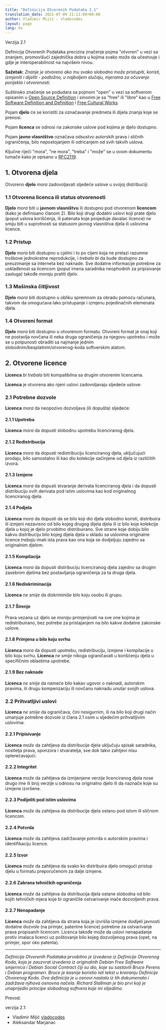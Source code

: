 ```yaml
---
title: "Definicija Otvorenih Podataka 2.1"
translation_date: 2021-07-09 21:11:09+00:00
author: Vladimir Mijić - vladocodes
layout: page
lang: bs
---
```


Verzija 2.1

Definicija Otvorenih Podataka precizira značenje pojma "otvoren" u vezi sa znanjem, promovišući zajednička dobra u kojima svako može da učestvuje i gdje je interoperabilnost na najvišem nivou.

**Sažetak:** *Znanje je otvoreno ako mu svako slobodno može pristupiti, koristi, izmjeniti i dijeliti - podložno, u najboljem slučaju, mjerama za očuvanje porijekla i otvorenosti.*

Suštinsko značenje se podudara sa pojmom "open" u vezi sa softverom opisanim u [Open Source Definition](https://en.wikipedia.org/wiki/The_Open_Source_Definition) i sinonim je sa "free" ili "libre" kao u [Free Software Definition and Definition](https://en.wikipedia.org/wiki/The_Free_Software_Definition) i [Free Cultural Works](https://en.wikipedia.org/wiki/Definition_of_Free_Cultural_Works).

Pojam **djelo** će se koristiti za označavanje predmeta ili dijela znanja koje se prenosi.

Pojam **licenca** se odnosi na zakonske uslove pod kojima je djelo dostupno.

Pojam **javno vlasništvo** označava odsustvo autorskih prava i sličnih ograničenja, bilo nepostojanjem ili odricanjem od svih takvih uslova.

Ključne riječi "mora", "ne mora", "treba" i "može" se u ovom dokumentu tumače kako je opisano u [RFC2119](https://datatracker.ietf.org/doc/html/rfc2119).

## 1. Otvorena djela

Otvoreno **djelo** *mora* zadovoljavati sljedeće uslove u svojoj distribuciji:

### 1.1 Otvorena licenca ili status otvorenosti

**Djelo** *mora* biti u **javnom vlasništvu** ili dostupno pod otvorenom **licencom** (kako je definisano članom 2). Bilo koji drugi dodatni uslovi koji prate djelo (poput uslova korišćenja, ili patenata koje posjeduje davalac licence) *ne smiju* biti u suprotnosti sa statusom javnog vlasništva djela ili uslovima licence. 

### 1.2 Pristup

**Djelo** *mora* biti dostupno u cjelini i to po cijeni koja ne prelazi razumne troškove jednokratne reprodukcije, i *trebalo bi* da bude dostupno za preuzimanje sa interneta bez naknade. Sve dodatne informacije potrebne za usklađenost sa licencom (poput imena saradnika neophodnih za pripisivanje zasluga) takođe *moraju* pratiti djelo.

### 1.3 Mašinska čitljivost

**Djelo** *mora* biti dostupno u obliku spremnom za obradu pomoću računara, takvom da omogućava lako pristupanje i izmjenu pojedinačnih elemenata djela.

### 1.4 Otvoreni format

**Djelo** *mora* biti dostupno u otvorenom formatu. Otvoreni format je onaj koji ne postavlja novčana ili neka druga ograničenja za njegovu upotrebu i može se u potpunosti obraditi sa najmanje jednim slobodnim/besplatnim/otvorenog-koda softverskim alatom.

## 2. Otvorene licence

**Licenca** *bi trebala* biti kompatibilna sa drugim otvorenim licencama.

**Licenca** je otvorena ako njeni uslovi zadovoljavaju sljedeće uslove:

### 2.1 Potrebne dozvole

**Licenca** *mora* da neopozivo dozvoljava (ili dopušta) sljedeće:

#### 2.1.1 Upotreba

**Licenca** *mora* da dopusti slobodnu upotrebu licenciranog djela.

#### 2.1.2 Redistribucija

**Licenca** *mora* da dopusti redistribuciju licenciranog djela, uključujući prodaju, bilo samostalno ili kao dio kolekcije sačinjene od djela iz različitih izvora.

#### 2.1.3 Izmjene

**Licenca** *mora* da dopusti stvaranje derivata licenciranog djela i da dopusti distribuciju ovih derivata pod istim uslovima kao kod originalnog licenciranog djela.

#### 2.1.4 Podjela

**Licenca** *mora* da dopusti da se bilo koji dio djela slobodno koristi, distribuira ili izmjeni nezavisno od bilo kojeg drugog dijela djela ili iz bilo koje kolekcije djela u kojoj je djelo prvobitno distribuirano. Sve strane koje dobiju bilo kakvu distribuciju bilo kojeg dijela djela u skladu sa uslovima originalne licence *trebaju* imati ista prava kao ona koja se dodjeljuju zajedno sa originalnim djelom. 

#### 2.1.5 Kompilacija

**Licenca** *mora* da dopusti distribuciju licenciranog djela zajedno sa drugim zasebnim djelima bez postavljanja ograničenja za ta druga djela.

#### 2.1.6 Nediskriminacija

**Licenca** *ne smije* da diskriminiše bilo koju osobu ili grupu.

#### 2.1.7 Širenje

Prava vezana uz djelo se *moraju* primjenjivati na sve one kojima je redistribuirano, bez potrebe za pristajanjem na bilo kakve dodatne zakonske uslove.

#### 2.1.8 Primjena u bilo koju svrhu

**Licenca** *mora* da dopusti upotrebu, redistribuciju, izmjene i kompilacije u bilo koju svrhu. **Licenca** *ne smije* nikoga ograničavati u korišćenju djela u specifičnim oblastima upotrebe.

#### 2.1.9 Bez naknade

**Licenca** *ne smije* da nameće bilo kakav ugovor o naknadi, autorskim pravima, ili drugu kompenzaciju ili novčanu naknadu unutar svojih uslova.
 
### 2.2 Prihvatljivi uslovi

**Licenca** *ne smije* da ograničava, čini nesigurnim, ili na bilo koji drugi način umanjuje potrebne dozvole iz člana 2.1 osim u sljedećim prihvatljivim uslovima:

#### 2.2.1 Pripisivanje

**Licenca** *može* da zahtijeva da distribucije djela uključuju spisak saradnika, nositelja prava, sponzora i stvaratelja, sve dok takvi zahtjevi nisu opterećavajući.

#### 2.2.2 Integritet

**Licenca** *može* da zahtijeva da izmijenjene verzije licenciranog djela nose drugo ime ili broj verzije u odnosu na originalno djelo ili da naznače koje su izmjene izvršene.  

#### 2.2.3 Podijeliti pod istim uslovima

**Licenca** *može* da zahtijeva da distribucije djela ostanu pod istom ili sličnom licencom.

#### 2.2.4 Potvrda

**Licenca** *može* da zahtijeva zadržavanje potvrda o autorskim pravima i identifikaciju licence.

#### 2.2.5 Izvor

**Licenca** *može* da zahtijeva da svako ko distribuira djelo omogući pristup djelu u formatu preporučenom za dalje izmjene. 

#### 2.2.6 Zabrana tehničkih ograničenja

**Licenca** *može* da zahtijeva da distribucija djela ostane slobodna od bilo kojih tehničkih mjera koje bi ograničile ostvarivanje inače dozvoljenih prava.

#### 2.2.7 Nenapadanje

**Licenca** *može* da zahtijeva da strana koja je izvršila izmjene dodijeli javnosti dodatne dozvole (na primjer, patentne licence) potrebne za ostvarivanje prava propisanih licencom. Licenca takođe može da uslovi nenapadanje protiv imalaca licenci uz poštovanje bilo kojeg dozvoljenog prava (opet, na primjer, spor oko patenta).

----

*Definicija Otvorenih Podataka prvobitno je izvedena iz Definicije Otvorenog Koda, koja je zauzvrat izvedena iz originalnih Debian Free Software smjernica i Debian Social Contract čiji su dio, koje su sastavili Bruce Perens i Debian programeri. Bruce je kasnije koristio isti tekst u kreiranju Definicije Otvorenog Koda. Ova definicija je u osnovi nastala iz tih dokumenata i zadržava njihova osnovna načela. Richard Stallman je bio prvi koji je unaprijedio principe slobodnog softvera koje mi slijedimo.*

Prevod:

verzija 2.1: 
+ Vladimir Mijić [vladocodes](https://twitter.com/vladocodes)
+ Aleksandar Marjanac